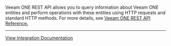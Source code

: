 Veeam ONE REST API allows you to query information about Veeam ONE entities and perform operations with these entities using HTTP requests and standard HTTP methods.
For more details, see [Veeam ONE REST API Reference.](https://helpcenter.veeam.com/docs/one/rest/overview.html?ver=120)

---
[View Integration Documentation](https://helpcenter.veeam.com/docs/security_plugins_paloalto/guide/xsoar.html)
